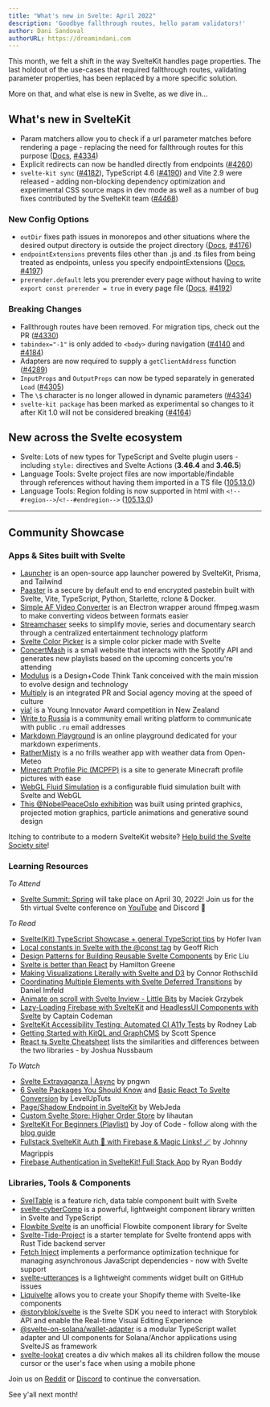 ```yaml
---
title: "What's new in Svelte: April 2022"
description: 'Goodbye fallthrough routes, hello param validators!'
author: Dani Sandoval
authorURL: https://dreamindani.com
---
```


This month, we felt a shift in the way SvelteKit handles page properties. The last holdout of the use-cases that required fallthrough routes, validating parameter properties, has been replaced by a more specific solution.

More on that, and what else is new in Svelte, as we dive in...

## What's new in SvelteKit

- Param matchers allow you to check if a url parameter matches before rendering a page - replacing the need for fallthrough routes for this purpose ([Docs](/docs/kit/routing#advanced-routing-matching), [#4334](https://github.com/sveltejs/kit/pull/4334))
- Explicit redirects can now be handled directly from endpoints ([#4260](https://github.com/sveltejs/kit/pull/4260))
- `svelte-kit sync` ([#4182](https://github.com/sveltejs/kit/pull/4182)), TypeScript 4.6 ([#4190](https://github.com/sveltejs/kit/pull/4190)) and Vite 2.9 were released - adding non-blocking dependency optimization and experimental CSS source maps in dev mode as well as a number of bug fixes contributed by the SvelteKit team ([#4468](https://github.com/sveltejs/kit/pull/4468))

### New Config Options

- `outDir` fixes path issues in monorepos and other situations where the desired output directory is outside the project directory ([Docs](/docs/kit/configuration#outdir), [#4176](https://github.com/sveltejs/kit/pull/4176))
- `endpointExtensions` prevents files other than .js and .ts files from being treated as endpoints, unless you specify endpointExtensions ([Docs](/docs/kit/configuration#endpointextensions), [#4197](https://github.com/sveltejs/kit/pull/4197))
- `prerender.default` lets you prerender every page without having to write `export const prerender = true` in every page file ([Docs](/docs/kit/configuration#prerender), [#4192](https://github.com/sveltejs/kit/pull/4192))

### Breaking Changes

- Fallthrough routes have been removed. For migration tips, check out the PR ([#4330](https://github.com/sveltejs/kit/pull/4330))
- `tabindex="-1"` is only added to `<body>` during navigation ([#4140](https://github.com/sveltejs/kit/pull/4140) and [#4184](https://github.com/sveltejs/kit/pull/4184))
- Adapters are now required to supply a `getClientAddress` function ([#4289](https://github.com/sveltejs/kit/pull/4289))
- `InputProps` and `OutputProps` can now be typed separately in generated `Load` ([#4305](https://github.com/sveltejs/kit/pull/4305))
- The `\$` character is no longer allowed in dynamic parameters ([#4334](https://github.com/sveltejs/kit/pull/4334))
- `svelte-kit package` has been marked as experimental so changes to it after Kit 1.0 will not be considered breaking ([#4164](https://github.com/sveltejs/kit/pull/4164))

## New across the Svelte ecosystem

- Svelte: Lots of new types for TypeScript and Svelte plugin users - including `style:` directives and Svelte Actions (**3.46.4** and **3.46.5**)
- Language Tools: Svelte project files are now importable/findable through references without having them imported in a TS file ([105.13.0](https://github.com/sveltejs/language-tools/releases/tag/extensions-105.13.0))
- Language Tools: Region folding is now supported in html with `<!--#region-->`/`<!--#endregion-->` ([105.13.0](https://github.com/sveltejs/language-tools/releases/tag/extensions-105.13.0))

---

## Community Showcase

### Apps & Sites built with Svelte

- [Launcher](https://launcher.team/) is an open-source app launcher powered by SvelteKit, Prisma, and Tailwind
- [Paaster](https://paaster.io/) is a secure by default end to end encrypted pastebin built with Svelte, Vite, TypeScript, Python, Starlette, rclone & Docker.
- [Simple AF Video Converter](https://github.com/berlyozzy/Simple-AF-Video-Converter) is an Electron wrapper around ffmpeg.wasm to make converting videos between formats easier
- [Streamchaser](https://github.com/streamchaser/streamchaser) seeks to simplify movie, series and documentary search through a centralized entertainment technology platform
- [Svelte Color Picker](https://github.com/V-Py/svelte-material-color-picker) is a simple color picker made with Svelte
- [ConcertMash](https://github.com/mcmxcdev/ConcertMash) is a small website that interacts with the Spotify API and generates new playlists based on the upcoming concerts you're attending
- [Modulus](https://modulus.vision/) is a Design+Code Think Tank conceived with the main mission to evolve design and technology
- [Multiply](https://www.multiply.us/) is an integrated PR and Social agency moving at the speed of culture
- [yia!](https://www.yia.co.nz/) is a Young Innovator Award competition in New Zealand
- [Write to Russia](https://www.writetorussia.org/index) is a community email writing platform to communicate with public `.ru` email addresses
- [Markdown Playground](https://github.com/Petros-K/markdown-playground) is an online playground dedicated for your markdown experiments.
- [RatherMisty](https://rathermisty.com/) is a no frills weather app with weather data from Open-Meteo
- [Minecraft Profile Pic (MCPFP)](https://github.com/MauritsWilke/mcpfp) is a site to generate Minecraft profile pictures with ease
- [WebGL Fluid Simulation](https://github.com/jpaquim/svelte-webgl-fluid-simulation) is a configurable fluid simulation built with Svelte and WebGL
- [This @NobelPeaceOslo exhibition](https://twitter.com/perbyhring/status/1504754949791621120) was built using printed graphics, projected motion graphics, particle animations and generative sound design

Itching to contribute to a modern SvelteKit website? [Help build the Svelte Society site](https://github.com/svelte-society/sveltesociety.dev/issues)!

### Learning Resources

_To Attend_

- [Svelte Summit: Spring](https://www.sveltesummit.com/) will take place on April 30, 2022! Join us for the 5th virtual Svelte conference on [YouTube](https://www.sveltesummit.com/) and Discord 🍾

_To Read_

- [Svelte(Kit) TypeScript Showcase + general TypeScript tips](https://github.com/ivanhofer/sveltekit-typescript-showcase) by Hofer Ivan
- [Local constants in Svelte with the @const tag](https://geoffrich.net/posts/local-constants/) by Geoff Rich
- [Design Patterns for Building Reusable Svelte Components](https://render.com/blog/svelte-design-patterns) by Eric Liu
- [Svelte is better than React](https://labs.hamy.xyz/posts/svelte-is-better-than-react/) by Hamilton Greene
- [Making Visualizations Literally with Svelte and D3](https://www.connorrothschild.com/post/svelte-and-d3) by Connor Rothschild
- [Coordinating Multiple Elements with Svelte Deferred Transitions](https://imfeld.dev/writing/svelte_deferred_transitions) by Daniel Imfeld
- [Animate on scroll with Svelte Inview - Little Bits](https://dev.to/maciekgrzybek/animate-on-scroll-with-svelte-inview-266f) by Maciek Grzybek
- [Lazy-Loading Firebase with SvelteKit](https://www.captaincodeman.com/lazy-loading-firebase-with-sveltekit) and [HeadlessUI Components with Svelte](https://www.captaincodeman.com/headlessui-components-with-svelte) by Captain Codeman
- [SvelteKit Accessibility Testing: Automated CI A11y Tests](https://rodneylab.com/sveltekit-accessibility-testing/) by Rodney Lab
- [Getting Started with KitQL and GraphCMS](https://scottspence.com/posts/getting-started-with-kitql-and-graphcms) by Scott Spence
- [React ⇆ Svelte Cheatsheet](https://dev.to/joshnuss/react-to-svelte-cheatsheet-1a2a) lists the similarities and differences between the two libraries - by Joshua Nussbaum

_To Watch_

- [Svelte Extravaganza | Async](https://www.youtube.com/watch?v=mT4CLVHgtSg) by pngwn
- [6 Svelte Packages You Should Know](https://www.youtube.com/watch?v=y5SrUKcX_Co) and [Basic React To Svelte Conversion](https://www.youtube.com/watch?v=DiSuwLlhOxs) by LevelUpTuts
- [Page/Shadow Endpoint in SvelteKit](https://www.youtube.com/watch?v=j-9D5UDyVOM) by WebJeda
- [Custom Svelte Store: Higher Order Store](https://www.youtube.com/watch?v=p1aPfVyZ1IY) by lihautan
- [SvelteKit For Beginners (Playlist)](https://www.youtube.com/watch?v=bLBHecY4-ak&list=PLA9WiRZ-IS_zXZZyW4qfj0akvOAtk6MFS) by Joy of Code - follow along with the [blog guide](https://joyofcode.xyz/sveltekit-for-beginners)
- [Fullstack SvelteKit Auth 🔐 with Firebase & Magic Links! 🪄](https://www.youtube.com/watch?v=MAHE4iQgh5Q) by Johnny Magrippis
- [Firebase Authentication in SvelteKit! Full Stack App](https://www.youtube.com/watch?v=N6Y3hqhZvNI) by Ryan Boddy

### Libraries, Tools & Components

- [SvelTable](https://sveltable.io/) is a feature rich, data table component built with Svelte
- [svelte-cyberComp](https://github.com/Cybersteam00/svelte-cyberComp) is a powerful, lightweight component library written in Svelte and TypeScript
- [Flowbite Svelte](https://github.com/shinokada/flowbite-svelte) is an unofficial Flowbite component library for Svelte
- [Svelte-Tide-Project](https://github.com/jbertovic/svelte-tide-project) is a starter template for Svelte frontend apps with Rust Tide backend server
- [Fetch Inject](https://github.com/vhscom/fetch-inject#sveltekit) implements a performance optimization technique for managing asynchronous JavaScript dependencies - now with Svelte support
- [svelte-utterances](https://github.com/shinokada/svelte-utterances) is a lightweight comments widget built on GitHub issues
- [Liquivelte](https://github.com/malipetek/liquivelte-vscode) allows you to create your Shopify theme with Svelte-like components
- [@storyblok/svelte](https://github.com/storyblok/storyblok-svelte) is the Svelte SDK you need to interact with Storyblok API and enable the Real-time Visual Editing Experience
- [@svelte-on-solana/wallet-adapter](https://github.com/svelte-on-solana/wallet-adapter) is a modular TypeScript wallet adapter and UI components for Solana/Anchor applications using SvelteJS as framework
- [svelte-lookat](https://www.npmjs.com/package/svelte-lookat) creates a div which makes all its children follow the mouse cursor or the user's face when using a mobile phone

Join us on [Reddit](https://www.reddit.com/r/sveltejs/) or [Discord](https://discord.com/invite/yy75DKs) to continue the conversation.

See y'all next month!

